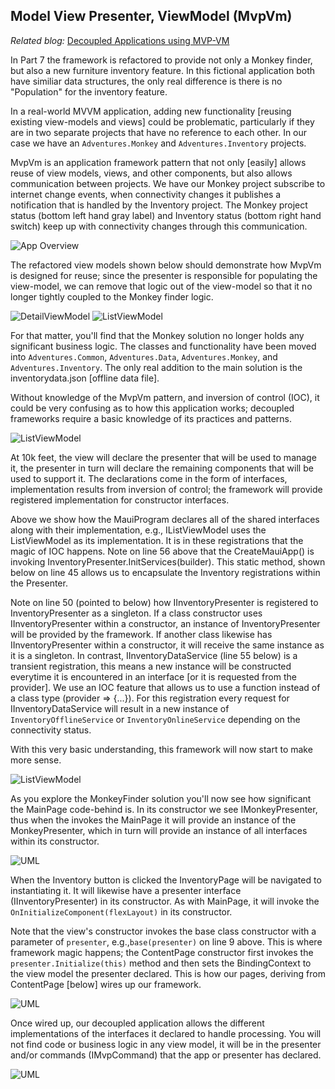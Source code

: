
## Model View Presenter, ViewModel (MvpVm)

*Related blog:* [Decoupled Applications using MVP-VM](http://www.adventuresontheedge.net/post/2022/07/05/MAUI-MvpVm)

In Part 7 the framework is refactored to provide not only a Monkey finder, but also  a new furniture inventory feature.  In this fictional application both have similiar data structures, the only real difference is there is no "Population" for the inventory feature.

In a real-world MVVM application, adding new functionality [reusing existing view-models and views] could be problematic, particularly if they are in two separate projects that have no reference to each other.   In our case we have an `Adventures.Monkey` and `Adventures.Inventory` projects.  

MvpVm is an application framework pattern that not only [easily] allows reuse of view models, views, and other components, but also allows communication between projects.  We have our Monkey project subscribe to internet change events, when connectivity changes it publishes a notification that is handled by the Inventory project.  The Monkey project status (bottom left hand gray label) and Inventory status (bottom right hand switch) keep up with connectivity changes through this communication.

![App Overview](../Art/MvpVm/MonkeyInventory.gif)

The refactored view models shown below should demonstrate how MvpVm is designed for reuse; since the presenter is responsible for populating the view-model, we can remove that logic out of the view-model so that it no longer tightly coupled to the Monkey finder logic.

![DetailViewModel](../Art/MvpVm/DetailViewModel.png)
![ListViewModel](../Art/MvpVm/ListViewModel.png)

For that matter, you'll find that the Monkey solution no longer holds any significant business logic.  The classes and functionality have been moved into `Adventures.Common`, `Adventures.Data`, `Adventures.Monkey`, and `Adventures.Inventory`.  The only real addition to the main solution is the inventorydata.json [offline data file].

Without knowledge of the MvpVm pattern, and inversion of control (IOC), it could be very confusing as to how this application works; decoupled frameworks require a basic knowledge of its practices and patterns.  

![ListViewModel](../Art/MvpVm/MauiProgramR1.png)

At 10k feet, the view will declare the presenter that will be used to manage it, the presenter in turn will declare the remaining components that will be used to support it.  The declarations come in the form of interfaces, implementation results from inversion of control; the framework will provide registered implementation for constructor interfaces.

Above we show how the MauiProgram declares all of the shared interfaces along with their implementation, e.g., IListViewModel uses the ListViewModel as its implementation.  It is in these registrations that the magic of IOC happens.  Note on line 56 above that the CreateMauiApp() is invoking InventoryPresenter.InitServices(builder).  This static method, shown below on line 45 allows us to encapsulate the Inventory registrations within the Presenter.  

Note on line 50 (pointed to below) how IInventoryPresenter is registered to InventoryPresenter as a singleton.  If a class constructor uses IInventoryPresenter within a constructor, an instance of InventoryPresenter will be provided by the framework.  If another class likewise has IInventoryPresenter within a constructor, it will receive the same instance as it is a singleton.  In contrast, IInventoryDataService (line 55 below) is a transient registration, this means a new instance will be constructed everytime it is encountered in an interface [or it is requested from the provider].  We use an IOC feature that allows us to use a function instead of a class type (provider => {...}).  For this registration every request for  IInventoryDataService will result in a new instance of `InventoryOfflineService` or `InventoryOnlineService` depending on the connectivity status. 

With this very basic understanding, this framework will now start to make more sense.

![ListViewModel](../Art/MvpVm/InventoryPresenter.png)

As you explore the MonkeyFinder solution you'll now see how significant the MainPage code-behind is.  In its constructor we see IMonkeyPresenter, thus when the invokes the MainPage it will provide an instance of the MonkeyPresenter, which in turn will provide an instance of all interfaces within its constructor.

![UML](../Art/MvpVm/MainPageR1.png)

When the Inventory button is clicked the InventoryPage will be navigated to instantiating it.  It will likewise have a presenter interface (IInventoryPresenter) in its constructor.  As with MainPage, it will invoke the `OnInitializeComponent(flexLayout)` in its constructor.

Note that the view's constructor invokes the base class constructor with a parameter of `presenter`, e.g.,`base(presenter)` on line 9 above.  This is where framework magic happens; the ContentPage constructor first invokes the `presenter.Initialize(this)` method and then sets the BindingContext to the view model the presenter declared.  This is how our pages, deriving from ContentPage [below] wires up our framework.

![UML](../Art/MvpVm/ContentPageBase.png)

Once wired up, our decoupled application allows the different implementations of the interfaces it declared to handle processing.   You will not find code or business logic in any view model, it will be in the presenter and/or commands (IMvpCommand) that the app or presenter has declared.

![UML](../Art/MvpVm/MvpVm_Overview.png)

